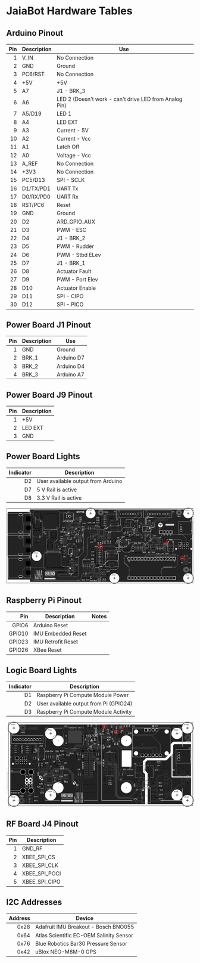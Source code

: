 # JaiaBot Hardware Tables

## Arduino Pinout
| Pin | Description | Use              |
| --: | ---         | ---              |
|  1  | V_IN        | No Connection    |
|  2  | GND         | Ground           |
|  3  | PC6/RST     | No Connection    |
|  4  | +5V         | +5V              |
|  5  | A7          | J1 - BRK_3       |  
|  6  | A6          | LED 2 (Doesn't work - can't drive LED from Analog Pin)           |
|  7  | A5/D19      | LED 1            |
|  8  | A4          | LED EXT          |
|  9  | A3          | Current - 5V     |
| 10  | A2          | Current - Vcc    |
| 11  | A1          | Latch Off        |
| 12  | A0          | Voltage - Vcc    |
| 13  | A_REF       | No Connection    |
| 14  | +3V3        | No Connection    |
| 15  | PC5/D13     | SPI - SCLK       |
| 16  | D1/TX/PD1   | UART Tx          |
| 17  | D0/RX/PD0   | UART Rx          |
| 18  | RST/PC6     | Reset            |
| 19  | GND         | Ground           |
| 20  | D2          | ARD_GPIO_AUX     |
| 21  | D3          | PWM - ESC        |
| 22  | D4          | J1 - BRK_2       |
| 23  | D5          | PWM - Rudder     |
| 24  | D6          | PWM - Stbd ELev  |
| 25  | D7          | J1 - BRK_1       |
| 26  | D8          | Actuator Fault   |
| 27  | D9          | PWM - Port Elev  |
| 28  | D10         | Actuator Enable  |
| 29  | D11         | SPI - CIPO       |
| 30  | D12         | SPI - PICO       |

## Power Board J1 Pinout
| Pin | Description | Use              |
| --: | ---         | ---              |
|  1  | GND         | Ground           |
|  2  | BRK_1       | Arduino D7       |
|  3  | BRK_2       | Arduino D4       |
|  4  | BRK_3       | Arduino A7       |

## Power Board J9 Pinout
| Pin | Description |
| --: | ---         |
|  1  | +5V         |
|  2  | LED EXT     |
|  3  | GND         |

## Power Board Lights
| Indicator | Description                        |
| --:       | ---                                |
| D2        | User available output from Arduino |
| D7        | 5 V Rail is active                 |
| D8        | 3.3 V Rail is active               |

![](../figures/power-board-leds.png)

## Raspberry Pi Pinout
| Pin    | Description | Notes            |
| --:    | ---         | ---              |
| GPIO6  | Arduino Reset   |           |
| GPIO10 | IMU Embedded Reset   |                  |
| GPIO23 | IMU Retrofit Reset   |                  |
| GPIO26 | XBee Reset  |                  |

## Logic Board Lights
| Indicator | Description                            |
| --:       | ---                                    |
| D1        | Raspberry Pi Compute Module Power      |
| D2        | User available output from Pi (GPIO24) |
| D3        | Raspberry Pi Compute Module Activity   |

![](../figures/logic-board-leds.png)

## RF Board J4 Pinout
| Pin | Description   |
| --: | ---           |
|  1  | GND_RF        |
|  2  | XBEE_SPI_CS   |
|  3  | XBEE_SPI_CLK  |
|  4  | XBEE_SPI_POCI |
|  5  | XBEE_SPI_CIPO |

## I2C Addresses
| Address | Device                                  |
| --:     | ---                                     |
| 0x28    | Adafruit IMU Breakout - Bosch BNO055    |
| 0x64    | Atlas Scientific EC-OEM Salinity Sensor |
| 0x76    | Blue Robotics Bar30 Pressure Sensor     |
| 0x42    | uBlox NEO-M8M-0 GPS                     |
